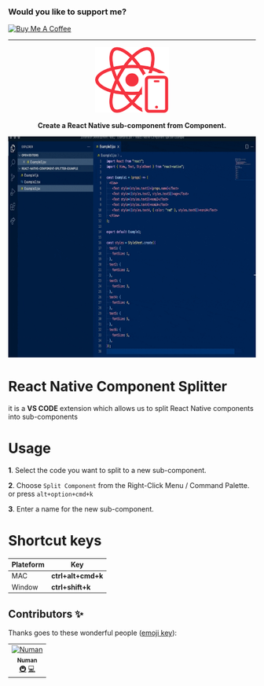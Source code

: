 ### Would you like to support me?

<a href="https://www.buymeacoffee.com/numan.dev" target="_blank"><img src="https://www.buymeacoffee.com/assets/img/custom_images/orange_img.png" alt="Buy Me A Coffee" style="height: auto !important;width: auto !important;" ></a>

---

<!-- Title -->
<p align="center">
<img src="/src/assets/icon.png" alt="alt text" width="150"/>
</p>

<!-- Header -->

<p align="center">
  <b>Create a React Native sub-component from Component.</b>
  <br />
</p>

<p align="center">
  <img height="450" src="/src/assets/example.gif">
</p>

# React Native Component Splitter

it is a **VS CODE** extension which allows us to split React Native components into sub-components

# Usage

**1**. Select the code you want to split to a new sub-component.

**2**. Choose `Split Component` from the Right-Click Menu / Command Palette.
or press `alt+option+cmd+k`

**3**. Enter a name for the new sub-component.

# Shortcut keys

| Plateform | Key                  |
| --------- | -------------------- |
| MAC       | **ctrl+alt+cmd+k** |
| Window    | **ctrl+shift+k**     |

## Contributors ✨

Thanks goes to these wonderful people ([emoji key](https://allcontributors.org/docs/en/emoji-key)):

<!-- ALL-CONTRIBUTORS-LIST:START - Do not remove or modify this section -->
<!-- prettier-ignore -->
<table>
  <tr>
    <td align="center"><a href="https://github.com/nomi9995"><img src="https://avatars3.githubusercontent.com/u/36044436?s=460&u=c7471cd9ccec793c7a0fccc7db475a577ff7969d&v=4" width="100px;" alt="Numan"/><br /><sub><b>Numan</b></sub></a><br /><a href="#infra-Numan" title="Infrastructure (Hosting, Build-Tools, etc)">🚇</a> <a href="https://github.com/nomi9995/react-native-bottomsheet-reanimated/commits?author=nomi9995" title="Code">💻</a></td>
  </tr>
</table>

<!-- ALL-CONTRIBUTORS-LIST:END -->
